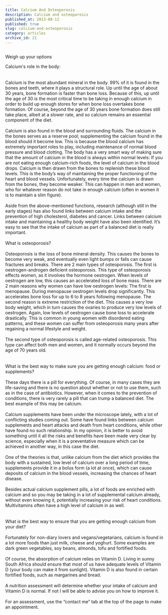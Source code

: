 ```yaml
---
title: Calcium And Osteoporosis
description: Calcium and osteoporosis
published_at: 2013-08-12
published: true
slug: calcium-and-osteoporosis
category: articles
archive_id: 21
---
```


<div><img src="/assets/images/articles/calcium_supplements_vs_food_1.jpg" alt=""><p class="caption">Weigh up your options</p><span class="underLine">Calcium's role in the body:</span><br><br><br>
Calcium is the most abundant mineral in the body. 99% of it is found in the bones and teeth, where it plays a structural role. Up until the age of about 30 years, bone formation is faster than bone loss. Because of this, up until the age of 30 is the most critical time to be taking in enough calcium in order to build up enough stores for when bone loss overtakes bone formation. Of course, beyond the age of 30 years bone formation does still take place, albeit at a slower rate, and so calcium remains an essential component of the diet.<br><br>
Calcium is also found in the blood and surrounding fluids. The calcium in the bones serves as a reserve pool; supplementing the calcium found in the blood should it become low. This is because the blood calcium has extremely important roles to play, including maintenance of normal blood pressure and blood clotting. The body has a very smart way of making sure that the amount of calcium in the blood is always within normal levels: If you are not eating enough calcium-rich foods, the level of calcium in the blood drops. Calcium is then drawn from the bones to replenish these blood levels. This is the body’s way of maintaining the proper functioning of the heart and blood vessels. Unfortunately, every time the calcium is drawn from the bones, they become weaker. This can happen in men and women, who for whatever reason do not take in enough calcium (often in women it is to maintain a slim figure).<br><br>
Aside from the above-mentioned functions, research (although still in the early stages) has also found links between calcium intake and the prevention of high cholesterol, diabetes and cancer. Links between calcium intake and maintaining a healthy body weight have also been identified. It’s easy to see that the intake of calcium as part of a balanced diet is really important. <br><br><span class="underLine">What is osteoporosis?</span><br><br>
Osteoporosis is the loss of bone mineral density. This causes the bones to become very weak, and eventually even light bumps or falls can cause fractures and breaks. There are 2 main types of osteoporosis. The first is <span class="underLine">oestrogen-androgen deficient osteoporosis</span>.  This type of osteoporosis effects women, as it involves the hormone oestrogen. When levels of oestrogen are low, this causes an accelerated loss of bone mass. There are 2 main reasons why women can have low oestrogen levels: The first is menopause. During menopause oestrogen levels drop significantly. This accelerates bone loss for up to 6 to 8 years following menopause.   The second reason is extreme restriction of the diet. This causes a very low body weight, which in turn causes the ovaries to produce very low levels of oestrogen.  Again, low levels of oestrogen cause bone loss to accelerate drastically. This is common in young women with disordered eating patterns, and these women can suffer from osteoporosis many years after regaining a normal lifestyle and weight. <br><br>
The second type of osteoporosis is called age-related osteoporosis. This type can affect both men and women, and it normally occurs beyond the age of 70 years old. <br><br><br><span class="underLine">What is the best way to make sure you are getting enough calcium: food or supplements?</span><br><br>
These days there is a pill for everything. Of course, in many cases they are life-saving and there is no question about whether or not to use them, such as in the case of antibiotics. However, when it comes to the prevention of conditions, there is very rarely a pill that can trump a balanced diet. The best example of this may be calcium. <br><br>
Calcium supplements have been under the microscope lately, with a lot of conflicting studies coming out. Some have found links between calcium supplements and heart attacks and death from heart conditions, while other have found no such relationship. In my opinion, it is better to avoid something until it all the risks and benefits have been made very clear by science, especially when it is a preventative measure which can be achieved in another way, in this case the diet.<br><br>
One of the theories is that, unlike calcium from the diet which provides the body with a sustained, low level of calcium over a long period of time, supplements provide it in a bolus form (a lot at once), which can cause deposits of calcium in the blood vessels, increasing the chances of heart disease.<br><br>
Besides actual calcium supplement pills, a lot of foods are enriched with calcium and so you may be taking in a lot of supplemental calcium already, without even knowing it, potentially increasing your risk of heart conditions. Multivitamins often have a high level of calcium in as well.<br><br><br><span class="underLine">What is the best way to ensure that you are getting enough calcium from your diet?</span><br><br>
Fortunately for non-diary lovers and vegans/vegetarians, calcium is found in a lot more foods than just milk, cheese and yoghurt. Some examples are dark green vegetables, soy beans, almonds, tofu and fortified foods.<br><br>
Of course, the absorption of calcium relies on Vitamin D. Living in sunny South Africa should ensure that most of us have adequate levels of Vitamin D (your body can make it from sunlight). Vitamin D is also found in certain fortified foods, such as margarines and bread. <br><br>
A nutrition assessment will determine whether your intake of calcium and Vitamin D is normal. If not I will be able to advise you on how to improve it.<br><br>
For an assessment, use the “contact me” tab at the top of the page to make an appointment.</div>